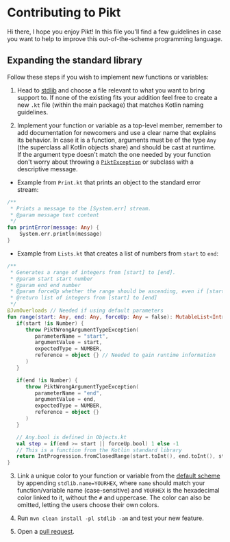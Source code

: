 # Contributing to Pikt
Hi there, I hope you enjoy Pikt! In this file you'll find a few guidelines in case you want to help to improve this out-of-the-scheme programming language.

## Expanding the standard library
Follow these steps if you wish to implement new functions or variables:
1) Head to [stdlib](stdlib/src/main/kotlin/pikt/stdlib)
   and choose a file relevant to what you want to bring support to. If none of the existing fits your addition feel free to create a new `.kt` file (within the main package) that matches Kotlin naming guidelines.
   
2) Implement your function or variable as a top-level member, remember to add documentation for newcomers and use a clear name that explains its behavior.
   In case it is a function, arguments must be of the type `Any` (the superclass all Kotlin objects share) and should be cast at runtime.  
   If the argument type doesn't match the one needed by your function don't worry about throwing a [`PiktException`](stdlib/src/main/kotlin/pikt/error/PiktException.kt) or subclass with a descriptive message.  

- Example from `Print.kt` that prints an object to the standard error stream:

```kotlin
/**
 * Prints a message to the [System.err] stream.
 * @param message text content
 */
fun printError(message: Any) {
    System.err.println(message)
}
```

- Example from `Lists.kt` that creates a list of numbers from `start` to `end`:
   
```kotlin
/**
 * Generates a range of integers from [start] to [end].
 * @param start start number
 * @param end end number
 * @param forceUp whether the range should be ascending, even if [start] > [end]
 * @return list of integers from [start] to [end]
 */
@JvmOverloads // Needed if using default parameters
fun range(start: Any, end: Any, forceUp: Any = false): MutableList<Int> {
   if(start !is Number) {
      throw PiktWrongArgumentTypeException(
         parameterName = "start",
         argumentValue = start,
         expectedType = NUMBER,
         reference = object {} // Needed to gain runtime information
      )
   }

   if(end !is Number) {
      throw PiktWrongArgumentTypeException(
         parameterName = "end",
         argumentValue = end,
         expectedType = NUMBER,
         reference = object {}
      )
   }

   // Any.bool is defined in Objects.kt
   val step = if(end >= start || forceUp.bool) 1 else -1
   // This is a function from the Kotlin standard library
   return IntProgression.fromClosedRange(start.toInt(), end.toInt(), step).toMutableList()
}
```

3) Link a unique color to your function or variable from the [default scheme](core/src/main/resources/colors.properties)
   by appending `stdlib.name=YOURHEX`, where `name` should match your function/variable name (case-sensitive) and `YOURHEX` is the hexadecimal color linked to it, without the `#` and uppercase. The color can also be omitted, letting the users choose their own colors.

4) Run `mvn clean install -pl stdlib -am` and test your new feature.

5) Open a [pull request](https://github.com/iAmGio/pikt/pulls).
